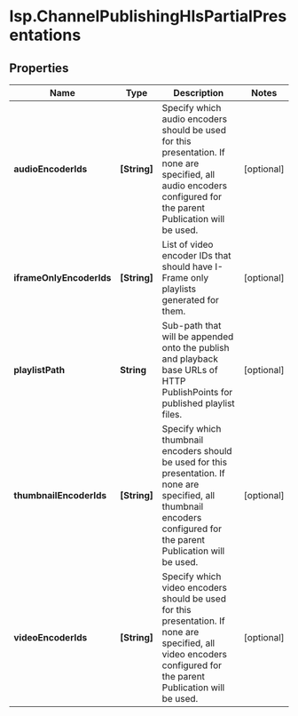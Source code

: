 # Isp.ChannelPublishingHlsPartialPresentations

## Properties

Name | Type | Description | Notes
------------ | ------------- | ------------- | -------------
**audioEncoderIds** | **[String]** | Specify which audio encoders should be used for this presentation. If none are specified, all audio encoders configured for the parent Publication will be used. | [optional] 
**iframeOnlyEncoderIds** | **[String]** | List of video encoder IDs that should have I-Frame only playlists generated for them. | [optional] 
**playlistPath** | **String** | Sub-path that will be appended onto the publish and playback base URLs of HTTP PublishPoints for published playlist files. | [optional] 
**thumbnailEncoderIds** | **[String]** | Specify which thumbnail encoders should be used for this presentation. If none are specified, all thumbnail encoders configured for the parent Publication will be used. | [optional] 
**videoEncoderIds** | **[String]** | Specify which video encoders should be used for this presentation. If none are specified, all video encoders configured for the parent Publication will be used. | [optional] 


